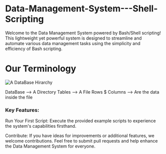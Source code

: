 # Data-Management-System---Shell-Scripting
Welcome to the Data Management System powered by Bash/Shell scripting! This lightweight yet powerful system is designed to streamline and automate various data management tasks using the simplicity and efficiency of Bash scripting.

# Our Terminology
![A DataBase Hirarchy]([url](https://www.google.com/url?sa=i&url=https%3A%2F%2Fdatabase.guide%2Fdatabase-tutorial%2Frelational-database-structure-example-1%2F&psig=AOvVaw3Bqq5R4gcAGPeRpZERin8F&ust=1705474429846000&source=images&cd=vfe&opi=89978449&ved=0CBMQjRxqFwoTCKDXsdip4YMDFQAAAAAdAAAAABAD))

DataBase --> A Directory
Tables --> A File
Rows $ Columns --> Are the data inside the file

### Key Features:



Run Your First Script:
Execute the provided example scripts to experience the system's capabilities firsthand.

Contribute:
If you have ideas for improvements or additional features, we welcome contributions. Feel free to submit pull requests and help enhance the Data Management System for everyone.
